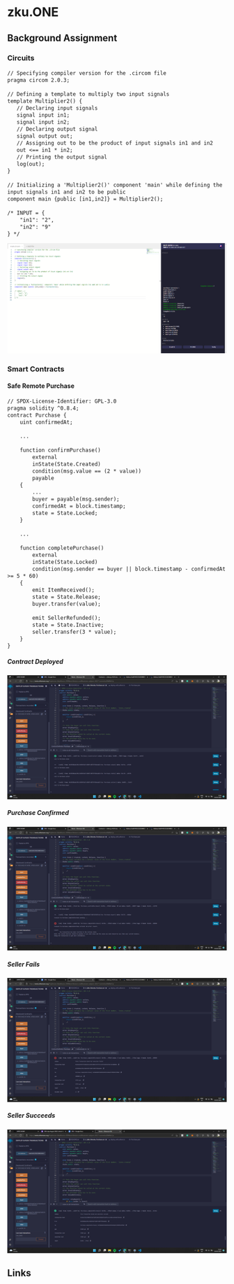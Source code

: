 # zku.ONE

## Background Assignment
### Circuits
```circom
// Specifying compiler version for the .circom file 
pragma circom 2.0.3;

// Defining a template to multiply two input signals
template Multiplier2() {
   // Declaring input signals
   signal input in1;
   signal input in2;
   // Declaring output signal
   signal output out;
   // Assigning out to be the product of input signals in1 and in2 
   out <== in1 * in2;
   // Printing the output signal
   log(out);
}

// Initializing a 'Multiplier2()' component 'main' while defining the input signals in1 and in2 to be public
component main {public [in1,in2]} = Multiplier2();

/* INPUT = {
    "in1": "2",
    "in2": "9"
} */

```
![](./background_assignment/circuits/run.png)

### Smart Contracts
#### Safe Remote Purchase
```solidity
// SPDX-License-Identifier: GPL-3.0
pragma solidity ^0.8.4;
contract Purchase {
    uint confirmedAt;

    ...

    function confirmPurchase()
        external
        inState(State.Created)
        condition(msg.value == (2 * value))
        payable
    {
        ...
        buyer = payable(msg.sender);
        confirmedAt = block.timestamp;
        state = State.Locked;
    }

    ...

    function completePurchase()
        external
        inState(State.Locked)
        condition(msg.sender == buyer || block.timestamp - confirmedAt >= 5 * 60)
    {
        emit ItemReceived();
        state = State.Release;
        buyer.transfer(value);

        emit SellerRefunded();
        state = State.Inactive;
        seller.transfer(3 * value);
    }
}
```
##### Contract Deployed
![](./background_assignment/smart_contracts/images/contract_deployed.png)
##### Purchase Confirmed
![](./background_assignment/smart_contracts/images/purchase_confirmed.png)
##### Seller Fails
![](./background_assignment/smart_contracts/images/seller_fails.png)
##### Seller Succeeds
![](./background_assignment/smart_contracts/images/seller_succeeds.png)

## Links
<!-- - [Background Assignment](https://docs.google.com/document/d/1EkelvfHdveddZ-wVLX-jiOMCK3NhqEi6NvF9pnCX_2o/edit?usp=sharing) -->
